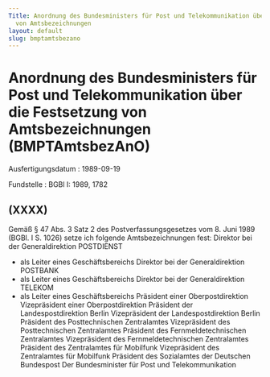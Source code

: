 ```yaml
---
Title: Anordnung des Bundesministers für Post und Telekommunikation über die Festsetzung
  von Amtsbezeichnungen
layout: default
slug: bmptamtsbezano
---
```


# Anordnung des Bundesministers für Post und Telekommunikation über die Festsetzung von Amtsbezeichnungen (BMPTAmtsbezAnO)

Ausfertigungsdatum
:   1989-09-19

Fundstelle
:   BGBl I: 1989, 1782



## (XXXX)

Gemäß § 47 Abs. 3 Satz 2 des Postverfassungsgesetzes vom 8. Juni 1989
(BGBl. I S. 1026) setze ich folgende Amtsbezeichnungen fest:
Direktor bei der Generaldirektion POSTDIENST
- als Leiter eines Geschäftsbereichs
Direktor bei der Generaldirektion POSTBANK
- als Leiter eines Geschäftsbereichs
Direktor bei der Generaldirektion TELEKOM
- als Leiter eines Geschäftsbereichs
Präsident einer Oberpostdirektion
Vizepräsident einer Oberpostdirektion
Präsident der Landespostdirektion Berlin
Vizepräsident der Landespostdirektion Berlin
Präsident des Posttechnischen Zentralamtes
Vizepräsident des Posttechnischen Zentralamtes
Präsident des Fernmeldetechnischen Zentralamtes
Vizepräsident des Fernmeldetechnischen Zentralamtes
Präsident des Zentralamtes für Mobilfunk
Vizepräsident des Zentralamtes für Mobilfunk
Präsident des Sozialamtes der Deutschen Bundespost
Der Bundesminister für Post und Telekommunikation

